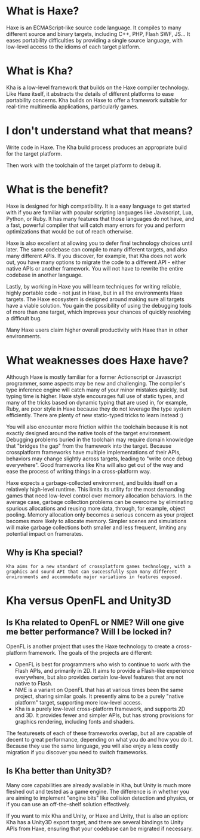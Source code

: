 # What is Haxe?

Haxe is an ECMAScript-like source code language. It compiles to many different source and binary targets, including C++, PHP, Flash SWF, JS... It eases portability difficulties by providing a single source language, with low-level access to the idioms of each target platform.

# What is Kha?

Kha is a low-level framework that builds on the Haxe compiler technology. Like Haxe itself, it abstracts the details of different platforms to ease portability concerns. Kha builds on Haxe to offer a framework suitable for real-time multimedia applications, particularly games.

# I don't understand what that means?

Write code in Haxe. The Kha build process produces an appropriate build for the target platform.

Then work with the toolchain of the target platform to debug it.

# What is the benefit?

Haxe is designed for high compatibility. It is a easy language to get started with if you are familiar with popular scripting languages like Javascript, Lua, Python, or Ruby. It has many features that those languages do not have, and a fast, powerful compiler that will catch many errors for you and perform optimizations that would be out of reach otherwise.

Haxe is also excellent at allowing you to defer final technology choices until later. The same codebase can compile to many different targets, and also many different APIs. If you discover, for example, that Kha does not work out, you have many options to migrate the code to a different API - either native APIs or another framework. You will not have to rewrite the entire codebase in another language.

Lastly, by working in Haxe you will learn techniques for writing reliable, highly portable code - not just in Haxe, but in all the environments Haxe targets. The Haxe ecosystem is designed around making sure all targets have a viable solution. You gain the possibility of using the debugging tools of more than one target, which improves your chances of quickly resolving a difficult bug.

Many Haxe users claim higher overall productivity with Haxe than in other environments.

# What weaknesses does Haxe have?

Although Haxe is mostly familiar for a former Actionscript or Javascript programmer, some aspects may be new and challenging. The compiler's type inference engine will catch many of your minor mistakes quickly, but typing time is higher. Haxe style encourages full use of static types, and many of the tricks based on dynamic typing that are used in, for example, Ruby, are poor style in Haxe because they do not leverage the type system efficiently. There are plenty of new static-typed tricks to learn instead :)

You will also encounter more friction within the toolchain because it is not exactly designed around the native tools of the target environment. Debugging problems buried in the toolchain may require domain knowledge that "bridges the gap" from the framework into the target. Because crossplatform frameworks have multiple implementations of their APIs, behaviors may change slightly across targets, leading to "write once debug everywhere". Good frameworks like Kha will also get out of the way and ease the process of writing things in a cross-platform way.

Haxe expects a garbage-collected environment, and builds itself on a relatively high-level runtime. This limits its utility for the most demanding games that need low-level control over memory allocation behaviors. In the average case, garbage collection problems can be overcome by eliminating spurious allocations and reusing more data, through, for example, object pooling. Memory allocation only becomes a serious concern as your project becomes more likely to allocate memory. Simpler scenes and simulations will make garbage collections both smaller and less frequent, limiting any potential impact on framerates.

## Why is Kha special?

    Kha aims for a new standard of crossplatform games technology, with a graphics and sound API that can successfully span many different environments and accommodate major variations in features exposed.

# Kha versus OpenFL and Unity3D

## Is Kha related to OpenFL or NME? Will one give me better performance? Will I be locked in?

OpenFL is another project that uses the Haxe technology to create a cross-platform framework. The goals of the projects are different: 

* OpenFL is best for programmers who wish to continue to work with the Flash APIs, and primarily in 2D. It aims to provide a Flash-like experience everywhere, but also provides certain low-level features that are not native to Flash.
* NME is a variant on OpenFL that has at various times been the same project, sharing similar goals. It presently aims to be a purely "native platform" target, supporting more low-level access.
* Kha is a purely low-level cross-platform framework, and supports 2D and 3D. It provides fewer and simpler APIs, but has strong provisions for graphics rendering, including fonts and shaders.

The featuresets of each of these frameworks overlap, but all are capable of decent to great performance, depending on what you do and how you do it. Because they use the same language, you will also enjoy a less costly migration if you discover you need to switch frameworks.

## Is Kha better than Unity3D?

Many core capabilities are already available in Kha, but Unity is much more fleshed out and tested as a game engine. The difference is in whether you are aiming to implement "engine bits" like collision detection and physics, or if you can use an off-the-shelf solution effectively.

If you want to mix Kha and Unity, or Haxe and Unity, that is also an option: Kha has a Unity3D export target, and there are several bindings to Unity APIs from Haxe, ensuring that your codebase can be migrated if necessary.